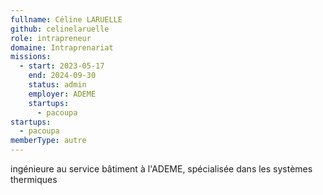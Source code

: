```yaml
---
fullname: Céline LARUELLE
github: celinelaruelle
role: intrapreneur
domaine: Intraprenariat
missions:
  - start: 2023-05-17
    end: 2024-09-30
    status: admin
    employer: ADEME
    startups:
      - pacoupa
startups:
  - pacoupa
memberType: autre
---
```

ingénieure au service bâtiment à l'ADEME, spécialisée dans les systèmes thermiques